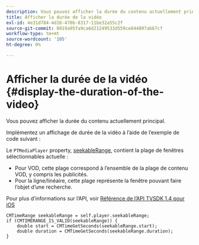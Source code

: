 ```yaml
---
description: Vous pouvez afficher la durée du contenu actuellement principal.
title: Afficher la durée de la vidéo
exl-id: 4e31d784-4d16-470b-8317-11be32a55c2f
source-git-commit: 0019a95fa9ca6d21249533d559ce844897ab67cf
workflow-type: tm+mt
source-wordcount: '105'
ht-degree: 0%

---
```


# Afficher la durée de la vidéo {#display-the-duration-of-the-video}

Vous pouvez afficher la durée du contenu actuellement principal.

Implémentez un affichage de durée de la vidéo à l’aide de l’exemple de code suivant :

Le `PTMediaPlayer` property, [seekableRange](https://help.adobe.com/en_US/primetime/api/psdk/appledoc/Classes/PTMediaPlayer.html#//api/name/seekableRange), contient la plage de fenêtres sélectionnables actuelle :

* Pour VOD, cette plage correspond à l’ensemble de la plage de contenu VOD, y compris les publicités.
* Pour la ligne/linéaire, cette plage représente la fenêtre pouvant faire l’objet d’une recherche.

Pour plus d’informations sur l’API, voir [Référence de l’API TVSDK 1.4 pour iOS](https://help.adobe.com/en_US/primetime/api/psdk/appledoc/index.html)

<!--<a id="example_A153BE3AC03F43C6BF3A156316A08CD3"></a>-->

```
CMTimeRange seekableRange = self.player.seekableRange;  
if (CMTIMERANGE_IS_VALID(seekableRange)) { 
    double start = CMTimeGetSeconds(seekableRange.start);  
    double duration = CMTimeGetSeconds(seekableRange.duration); 
}
```
